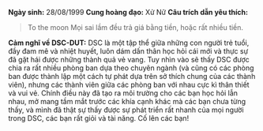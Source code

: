 **Ngày sinh:** 28/08/1999
**Cung hoàng đạo:** Xử Nữ
**Câu trích dẫn yêu thích:**
> To the moon
> Mọi sai lầm đều trả giá bằng tiền, hoặc rất nhiều tiền.

**Cảm nghĩ về DSC-DUT:** DSC là một tập thể giữa những con người trẻ tuổi, đầy đam mê và nhiệt huyết, luôn dám dấn thân học hỏi cái mới và thực sự đã gặt hái được những thành quả vẻ vang. Tuy nhìn vào sẽ thấy DSC được chia ra rất nhiều phòng ban dựa theo chuyên ngành (và cũng có các phòng ban được thành lập một cách tự phát dựa trên sở thích chung của các thành viên), nhưng các thành viên giữa các phòng ban với nhau cực kì thân thiết và vui vẻ. Chính điều này đã tạo ra môi trường cho các bạn học hỏi lẫn nhau, mở mang tầm mắt trước các khía cạnh khác mà các bạn chưa từng thấy, và mình đã thật sự thấy được sự phát triển rất nhanh của mọi người trong DSC, các bạn rất giỏi và tài năng. Cố lên các bạn!
